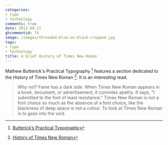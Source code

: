 ```yaml
---
categories:
- type
- technology
comments: true
date: 2013-08-21
ghcommentid: 74
image: /images/threaded-blue-on-black-cropped.jpg
tags:
- type
- technology
title: A brief History of Times New Roman
---
```


Mathew Butterick's Practical Typography [^1] features a section dedicated to the History of Times New Roman [^2]. It is an interesting read.

> Why not? Fame has a dark side. When Times New Roman appears in a book, document, or advertisement, it connotes apathy. It says, “I submitted to the font of least resistance.” Times New Roman is not a font choice so much as the absence of a font choice, like the blackness of deep space is not a colour. To look at Times New Roman is to gaze into the void.

[^1]: [Butterick’s Practical Typography](http://practicaltypography.com/index.html)
[^2]: [History of Times New Roman](http://practicaltypography.com/times-new-roman.html)